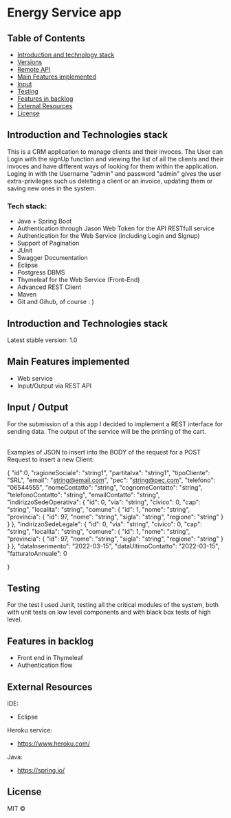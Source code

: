 # Energy Service app

## Table of Contents

- [Introduction and technology stack](#Introduction-and-Technologies-stack)
- [Versions](#Version)
- [Remote API](#Remote-API)
- [Main Features implemented](#Main-Features-implemented)
- [Input](#Input)
- [Testing](#Testing)
- [Features in backlog](#Feature-In-Backlog)
- [External Resources](#External-resources)
- [License](#License)

## Introduction and Technologies stack
This is a CRM application to manage clients and their invoces.
The User can Login with the signUp function and viewing the list of all the clients
and their invoces and have different ways of looking for them within the application.
Loging in with the Username "admin" and password "admin" gives the user extra-privileges
such us deleting a client or an invoice, updating them or saving new ones in the system.

### Tech stack: 
- Java + Spring Boot
- Authentication through Jason Web Token for the API RESTfull service
- Authentication for the Web Service (including Login and Signup)
- Support of Pagination
- JUnit
- Swagger Documentation
- Eclipse
- Postgress DBMS
- Thymeleaf for the Web Service (Front-End)
- Advanced REST Client
- Maven
- Git and Gihub, of course : ) 

## Introduction and Technologies stack

Latest stable version: 1.0  


## Main Features implemented

- Web service
- Input/Output via REST API

## Input / Output

For the submission of a this app I decided to implement a REST interface for sending data. The output of the service will be the printing of the cart.

<br>
Examples of JSON to insert into the BODY of the request for a POST Request to insert a new Client:


{
  "id":0,
  "ragioneSociale": "string1",
  "partitaIva": "string1",
  "tipoCliente": "SRL",
  "email": "string@email.com",
  "pec": "string@pec.com",
  "telefono": "06544555",
  "nomeContatto": "string",
  "cognomeContatto": "string",
  "telefonoContatto": "string",
  "emailContatto": "string",
  "indirizzoSedeOperativa": {
    "id": 0,
    "via": "string",
    "civico": 0,
    "cap": "string",
    "localita": "string",
    "comune": {
      "id": 1,
      "nome": "string",
      "provincia": {
        "id": 97,
        "nome": "string",
        "sigla": "string",
        "regione": "string"
      }
    }
  },
  "indirizzoSedeLegale": {
    "id": 0,
    "via": "string",
    "civico": 0,
    "cap": "string",
    "localita": "string",
    "comune": {
      "id": 1,
      "nome": "string",
      "provincia": {
        "id": 97,
        "nome": "string",
        "sigla": "string",
        "regione": "string"
      }
    }
  },
  "dataInserimento": "2022-03-15",
  "dataUltimoContatto": "2022-03-15",
  "fatturatoAnnuale": 0
  
}

## Testing

For the test I used Junit, testing all the critical modules of the system, both with unit tests on low level components and with black box tests of high level. 

## Features in backlog

- Front end in Thymeleaf
- Authentication flow


## External Resources
IDE:  
- Eclipse

Heroku service:  
- https://www.heroku.com/


Java:  
- https://spring.io/

## License
MIT ©